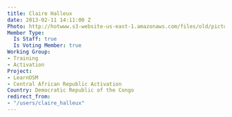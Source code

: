 ```yaml
---
title: Claire Halleux
date: 2013-02-11 14:11:00 Z
Photo: http://hotwww.s3-website-us-east-1.amazonaws.com/files/old/pictures/picture-49-1411584011.png
Member Type:
  Is Staff: true
  Is Voting Member: true
Working Group:
- Training
- Activation
Project:
- LearnOSM
- Central African Republic Activation
Country: Democratic Republic of the Congo
redirect_from:
- "/users/claire_halleux"
---
```



